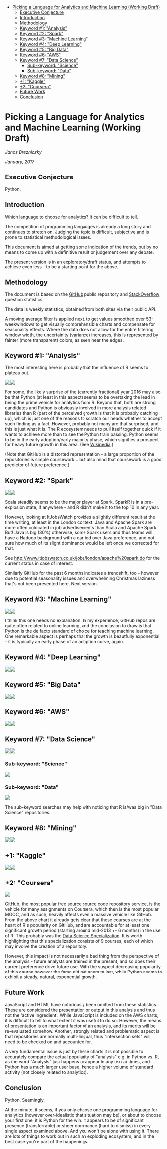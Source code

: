 -   [Picking a Language for Analytics and Machine Learning
    (Working Draft)](#picking-a-language-for-analytics-and-machine-learning-working-draft)
    -   [Executive Conjecture](#executive-conjecture)
    -   [Introduction](#introduction)
    -   [Methodology](#methodology)
    -   [Keyword \#1: "Analysis"](#keyword-1-analysis)
    -   [Keyword \#2: "Spark"](#keyword-2-spark)
    -   [Keyword \#3: "Machine Learning"](#keyword-3-machine-learning)
    -   [Keyword \#4: "Deep Learning"](#keyword-4-deep-learning)
    -   [Keyword \#5: "Big Data"](#keyword-5-big-data)
    -   [Keyword \#6: "AWS"](#keyword-6-aws)
    -   [Keyword \#7: "Data Science"](#keyword-7-data-science)
        -   [Sub-keyword: "Science"](#sub-keyword-science)
        -   [Sub-keyword: "Data"](#sub-keyword-data)
    -   [Keyword \#8: "Mining"](#keyword-8-mining)
    -   [+1: "Kaggle"](#kaggle)
    -   [+2: "Coursera"](#coursera)
    -   [Future Work](#future-work)
    -   [Conclusion](#conclusion)

Picking a Language for Analytics and Machine Learning (Working Draft)
=====================================================================

*Janos Brezniczky*

*January, 2017*

Executive Conjecture
--------------------

Python.

Introduction
------------

Which language to choose for analytics? It can be difficult to tell.

The competition of programming langauges is already a long story and
continues to stretch on. Judging the topic is difficult, subjective and
is prone to statistical methodological issues.

This document is aimed at getting some indication of the trends, but by
no means to come up with a definitive result or judgement over any
debate.

The present version is in an exploratory/draft status, and attempts to
achieve even less - to be a starting point for the above.

Methodology
-----------

The document is based on the [GitHub](http://github.com) public
repository and [StackOverflow](http://stackoverflow.com) question
statistics.

The data is weekly statistics, obtained from both sites via their public
API.

A moving average filter is applied next, to get values smoothed over
53-weekwindows to get visually comprehensible charts and compensate for
seasonality effects. Where the data does not allow for the entire
filtering window width, the uncertainity (variance) increases, this is
represented by fainter (more transparent) colors, as seen near the
edges.

Keyword \#1: "Analysis"
-----------------------

The most interesting here is probably that the influence of R seems to
plateau out.

![](analysis_files/figure-markdown_strict/k1-1.png)![](analysis_files/figure-markdown_strict/k1-2.png)

For some, the likely surprise of the (currently fractional) year 2016
may also be that Python (at least in this aspect) seems to be overtaking
the lead in being the prime vehicle for analytics from R. Beyond that,
both are strong candidates and Python is obviously involved in more
analysis related libraries than R (part of the perceived growth is that
it is probably catching up), which is just one of the reasons to scratch
our heads whether to accept such finding as a fact. However, probably
not many are that surprised, and this is just what it is. The R
ecosystem needs to pull itself together quick if it wants to achieve
more than to see the Python train passing. Python seems to be in the
early adoption/early majority phase, which signifies a prospect for
heavy future growth in this area. (See
[Wikipedia](https://en.wikipedia.org/wiki/Diffusion_of_innovations).)

(Note that GitHub is a distorted representation - a large proportion of
the repositories is simple coursework... but also mind that coursework
is a good predictor of future preference.)

Keyword \#2: "Spark"
--------------------

![](analysis_files/figure-markdown_strict/unnamed-chunk-2-1.png)![](analysis_files/figure-markdown_strict/unnamed-chunk-2-2.png)

Scala steadily seems to be the major player at Spark. SparkR is in a
pre-explosion state, if anywhere - and R didn't make it to the top 10 in
any year.

However, looking at ItJobsWatch provides a slightly different result at
the time writing, at least in the London context: Java and Apache Spark
are more often colocated in job advertisements than Scala and Apache
Spark. But! Java is big (30%) otherwise, some Spark users and thus teams
will have a Hadoop background with a carried over Java preference, and
not sure how much of its slight dominance would be left once we
corrected for that.

See <http://www.itjobswatch.co.uk/jobs/london/apache%20spark.do> for the
current status in case of interest.

Similarly GitHub for the past 6 months indicates a trendshift, too -
however due to potential seasonality issues and overwhelming Christmas
laziness that's not been presented here. Next version.

Keyword \#3: "Machine Learning"
-------------------------------

![](analysis_files/figure-markdown_strict/unnamed-chunk-3-1.png)![](analysis_files/figure-markdown_strict/unnamed-chunk-3-2.png)

I think this one needs no explanation. In my experience, GitHub repos
are quite often related to online learning, and the conclusion to draw
is that Python is the de facto standard of choice for teaching machine
learning. One remarkable aspect is perhaps that the growth is beautfully
exponential - it is typically an early phase of an adoption curve,
again.

Keyword \#4: "Deep Learning"
----------------------------

![](analysis_files/figure-markdown_strict/unnamed-chunk-4-1.png)![](analysis_files/figure-markdown_strict/unnamed-chunk-4-2.png)

Keyword \#5: "Big Data"
-----------------------

![](analysis_files/figure-markdown_strict/k5-1.png)![](analysis_files/figure-markdown_strict/k5-2.png)

Keyword \#6: "AWS"
------------------

![](analysis_files/figure-markdown_strict/unnamed-chunk-5-1.png)![](analysis_files/figure-markdown_strict/unnamed-chunk-5-2.png)

Keyword \#7: "Data Science"
---------------------------

![](analysis_files/figure-markdown_strict/unnamed-chunk-6-1.png)![](analysis_files/figure-markdown_strict/unnamed-chunk-6-2.png)

### Sub-keyword: "Science"

![](analysis_files/figure-markdown_strict/unnamed-chunk-7-1.png)

### Sub-keyword: "Data"

![](analysis_files/figure-markdown_strict/unnamed-chunk-8-1.png)

The sub-keyword searches may help with noticing that R is/was big in
"Data Science" repositories.

Keyword \#8: "Mining"
---------------------

![](analysis_files/figure-markdown_strict/k8-1.png)![](analysis_files/figure-markdown_strict/k8-2.png)

+1: "Kaggle"
------------

![](analysis_files/figure-markdown_strict/unnamed-chunk-9-1.png)![](analysis_files/figure-markdown_strict/unnamed-chunk-9-2.png)

+2: "Coursera"
--------------

![](analysis_files/figure-markdown_strict/unnamed-chunk-10-1.png)

GitHub, the most popular free source source code repository service, is
the vehicle for many assignments on Coursera, which then is the most
popular MOOC, and as such, heavily affects even a massive vehicle like
GitHub. From the above chart it already gets clear that these courses
are at the heart of R's popularity on GitHub, and are accountable for at
least one significant growth period (starting around mid-2013 +- 6
months) in the use of R. This probably was the [Data Science
Specialization](https://www.coursera.org/specializations/jhu-data-science).
It is worth highlighting that this specialization consists of 9 courses,
each of which may involve the creation of a repository.

However, this impact is not necessarily a bad thing from the perspective
of the analysis - future analysts are trained in the present, and so
does their current preference drive future use. With the suspect
decreasing popularity of this course however the fame did not seem to
last, while Python seems to exhibit a steady, natural, exponential
growth.

Future Work
-----------

JavaScript and HTML have notoriously been omitted from these statistics.
These are considered the presentation or output in this analysis and
thus not the 'active ingredient'. While JavaScript is included on the
AWS charts, it is difficult to tell to what extent it was useful to do
so. However, the means of presentation is an important factor of an
analysis, and its merits will be re-evaluated somehow. Another, strongly
related and problematic aspect is that repositories are normally
multi-lingual, thus "intersection sets" will need to be checked on and
accounted for.

A very fundamental issue is just by these charts it is not possible to
accurately compare the actual popularity of "analysis" e.g. in Python
vs. R, as the word "Analysis" just happens to appear in any text at
times, and Python has a much larger user base, hence a higher volume of
standard activity (not closely related to analytics).

Conclusion
----------

Python. Seemingly.

At the minute, it seems, if you only choose one programming language for
analytics (however over-idealistic that situation may be), or about to
choose your first one, it is Python for the win. It appears to be of
significant presence (transferrable) or sheer dominance (hard to
dismiss) in every single aspect examined above. And you won't be alone
with using it. There are lots of things to work out in such an exploding
ecosystem, and in the best case you're part of the happenings.
